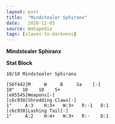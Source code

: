 ```yaml
---
layout: post
title:  "Mindstealer Sphiranx"
date:   2020-12-05
source: Wahapedia
tags: [slaves-to-darkness]
---
```


**Mindstealer Sphiranx**

**Stat Block**
```
10/10 Mindstealer Sphiranx
```

```
[56f442]M     W     B     Sa    [-]
10"   10    10    5+    
[e85545]Weapons[-]
[c6c930]Shredding Claws[-]
1"     A:3    H:3+   W:3+   R:-1   D:1   
[c6c930]Lashing Tail[-]
1"     A:2    H:4+   W:3+   R:-    D:1   
```


